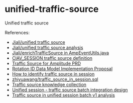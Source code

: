 # unified-traffic-source
Unified traffic source


References:

* [Jiali/unified traffic source](https://zeta.dss.vip.ebay.com/zeta/share/#/notebook?notebookId=9244a024-e3ae-49d1-b769-31a79359536f)
* [Jiali/unified traffic source analysis](https://docs.google.com/spreadsheets/d/1WFgOyw_NAY29Q_QGPGrD_JiaH7PMQhWQXBcrVyRzHRA/edit#gid=0)
* [Jiali/enrichTrafficSource in AmpEventUtils.java](https://github.corp.ebay.com/ebay-analytics/ebay-analytics-processing/blob/master/automated-tracking-batch-jobs/src/main/java/org/autotrack/batch/jobs/amplitude/utils/AmpEventUtils.java#L402)
* [ClAV_SESSION traffic source definition](https://wiki.corp.ebay.com/pages/viewpage.action?spaceKey=Analytics&title=Traffic+Definitions)
* [Traffic Source for Amplitude PRD](https://docs.google.com/document/d/1pvKJN_ruNyU1E45Tgi9L6IjCTziWd9OeM-Yi4GSJScg/edit?pli=1#heading=h.id51379mdmnh)
* [Rotation ID Data Model Implementation Proposal](https://docs.google.com/document/d/1DC7NpZFzOp6qyUDg8kz4BF-Dbs1Zc0iABWEwJd9yv3s/edit#heading=h.lj3khckviv7b)
* [How to identify traffic source in session](https://docs.google.com/document/d/1xcvN1iE0Bo6ee4xzI1_cPWMBVvAUkGdz5XfWnAWX0ls/edit)
* [zhiyuawang/traffic_source_in_session.sql](https://gist.github.corp.ebay.com/zhiyuawang/9cd7696a7730b2c608c885ce4d094ac7)
* [Traffic source knowledge collection](https://docs.google.com/document/d/1TDlS8BZofFDsTMO_e2TZJ7kdnjR9bLlxOaMfliZ_qO0/edit)
* [Unified session - traffic source batch integration design](https://docs.google.com/document/d/1ZSlRnYjRgTmMdRhPRlJh-OTEzVp09Otfv3Hqet4pMAI/edit#heading=h.otdfl3a06it1)
* [Traffic source in unified session batch v1 analysis](https://docs.google.com/spreadsheets/d/1Ki5y7M3eHn0PTE9FbFiqZCXr6f9DAkkgYTbX7XVEBKI/edit#gid=11870909)
